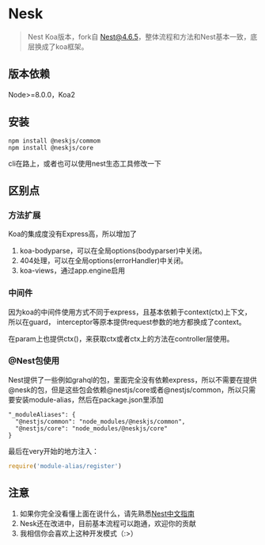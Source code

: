 # Nesk

> Nest Koa版本，fork自 [Nest@4.6.5](https://github.com/nestjs/nest)，整体流程和方法和Nest基本一致，底层换成了koa框架。

## 版本依赖

Node>=8.0.0，Koa2

## 安装

```
npm install @neskjs/commom
npm install @neskjs/core
```

cli在路上，或者也可以使用nest生态工具修改一下

## 区别点

### 方法扩展

Koa的集成度没有Express高，所以增加了

1. koa-bodyparse，可以在全局options(bodyparser)中关闭。
2. 404处理，可以在全局options(errorHandler)中关闭。
3. koa-views，通过app.engine启用

### 中间件

因为koa的中间件使用方式不同于express，且基本依赖于context(ctx)上下文，所以在guard， interceptor等原本提供request参数的地方都换成了context。

在param上也提供ctx()，来获取ctx或者ctx上的方法在controller层使用。

### @Nest包使用

Nest提供了一些例如grahql的包，里面完全没有依赖express，所以不需要在提供@nesk的包，但是这些包会依赖@nestjs/core或者@nestjs/common，所以只需要安装module-alias，然后在package.json里添加

```
"_moduleAliases": {
  "@nestjs/common": "node_modules/@neskjs/common",
  "@nestjs/core": "node_modules/@neskjs/core"
}
```

最后在very开始的地方注入：

```js
require('module-alias/register')
```

## 注意

1. 如果你完全没看懂上面在说什么，请先熟悉[Nest中文指南](https://docs.nestjs.cn/)
2. Nesk还在改进中，目前基本流程可以跑通，欢迎你的贡献
3. 我相信你会喜欢上这种开发模式（:>）

